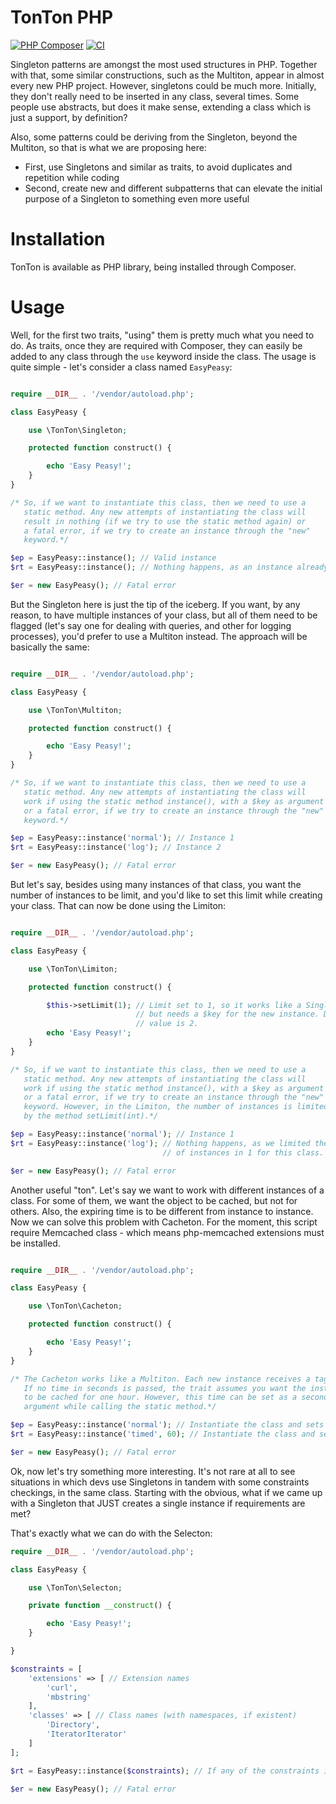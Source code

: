 # TonTon PHP

[![PHP Composer](https://github.com/carloswph/tonton/actions/workflows/php.yml/badge.svg)](https://github.com/carloswph/tonton/actions/workflows/php.yml)
[![CI](https://github.com/carloswph/tonton/actions/workflows/main.yml/badge.svg)](https://github.com/carloswph/tonton/actions/workflows/main.yml)

Singleton patterns are amongst the most used structures in PHP. Together with that, some similar constructions, such as the Multiton, appear in almost every new PHP project. However, singletons could be much more. Initially, they don't really need to be inserted in any class, several times. Some people use abstracts, but does it make sense, extending a class which is just a support, by definition?

Also, some patterns could be deriving from the Singleton, beyond the Multiton, so that is what we are proposing here:

* First, use Singletons and similar as traits, to avoid duplicates and repetition while coding
* Second, create new and different subpatterns that can elevate the initial purpose of a Singleton to something even more useful

# Installation

TonTon is available as PHP library, being installed through Composer. 

# Usage

Well, for the first two traits, "using" them is pretty much what you need to do. As traits, once they are required with Composer, they can easily be added to any class through the `use` keyword inside the class. The usage is quite simple - let's consider a class named `EasyPeasy`:

```php

require __DIR__ . '/vendor/autoload.php';

class EasyPeasy {

	use \TonTon\Singleton;

	protected function construct() {

		echo 'Easy Peasy!';
	}
}

/* So, if we want to instantiate this class, then we need to use a
   static method. Any new attempts of instantiating the class will
   result in nothing (if we try to use the static method again) or 
   a fatal error, if we try to create an instance through the "new"
   keyword.*/

$ep = EasyPeasy::instance(); // Valid instance
$rt = EasyPeasy::instance(); // Nothing happens, as an instance already exists

$er = new EasyPeasy(); // Fatal error


```
But the Singleton here is just the tip of the iceberg. If you want, by any reason, to have multiple instances of your class, but all of them need to be flagged (let's say one for dealing with queries, and other for logging processes), you'd prefer to use a Multiton instead. The approach will be basically the same:

```php

require __DIR__ . '/vendor/autoload.php';

class EasyPeasy {

	use \TonTon\Multiton;

	protected function construct() {

		echo 'Easy Peasy!';
	}
}

/* So, if we want to instantiate this class, then we need to use a
   static method. Any new attempts of instantiating the class will
   work if using the static method instance(), with a $key as argument
   or a fatal error, if we try to create an instance through the "new"
   keyword.*/

$ep = EasyPeasy::instance('normal'); // Instance 1
$rt = EasyPeasy::instance('log'); // Instance 2

$er = new EasyPeasy(); // Fatal error


```
But let's say, besides using many instances of that class, you want the number of instances to be limit, and you'd like to set this limit while creating your class. That can now be done using the Limiton:


```php

require __DIR__ . '/vendor/autoload.php';

class EasyPeasy {

	use \TonTon\Limiton;

	protected function construct() {

		$this->setLimit(1); // Limit set to 1, so it works like a Singleton,
							// but needs a $key for the new instance. Default
							// value is 2.
		echo 'Easy Peasy!';
	}
}

/* So, if we want to instantiate this class, then we need to use a
   static method. Any new attempts of instantiating the class will
   work if using the static method instance(), with a $key as argument
   or a fatal error, if we try to create an instance through the "new"
   keyword. However, in the Limiton, the number of instances is limited
   by the method setLimit(int).*/

$ep = EasyPeasy::instance('normal'); // Instance 1
$rt = EasyPeasy::instance('log'); // Nothing happens, as we limited the max number
								  // of instances in 1 for this class.

$er = new EasyPeasy(); // Fatal error


```
Another useful "ton". Let's say we want to work with different instances of a class. For some of them, we want the object to be cached, but not for others. Also, the expiring time is to be different from instance to instance. Now we can solve this problem with Cacheton. For the moment, this script require Memcached class - which means php-memcached extensions must be installed.

```php

require __DIR__ . '/vendor/autoload.php';

class EasyPeasy {

	use \TonTon\Cacheton;

	protected function construct() {

		echo 'Easy Peasy!';
	}
}

/* The Cacheton works like a Multiton. Each new instance receives a tag.
   If no time in seconds is passed, the trait assumes you want the instance
   to be cached for one hour. However, this time can be set as a second
   argument while calling the static method.*/

$ep = EasyPeasy::instance('normal'); // Instantiate the class and sets a cache for 3600 seconds.
$rt = EasyPeasy::instance('timed', 60); // Instantiate the class and sets a cache for 60 seconds

$er = new EasyPeasy(); // Fatal error


```

Ok, now let's try something more interesting. It's not rare at all to see situations in which devs use Singletons in tandem with some constraints checkings, in the same class. Starting with the obvious, what if we came up with a Singleton that JUST creates a single instance if requirements are met?

That's exactly what we can do with the Selecton:

```php
require __DIR__ . '/vendor/autoload.php';

class EasyPeasy {

	use \TonTon\Selecton;

	private function __construct() {

		echo 'Easy Peasy!';
	}

}

$constraints = [
	'extensions' => [ // Extension names
		'curl',
		'mbstring'
	],
	'classes' => [ // Class names (with namespaces, if existent)
		'Directory',
		'IteratorIterator'
	]
];

$rt = EasyPeasy::instance($constraints); // If any of the constraints is not met, throws an exception

$er = new EasyPeasy(); // Fatal error

```